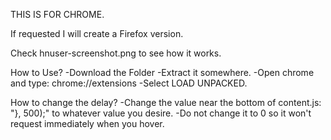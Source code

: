 THIS IS FOR CHROME. 

If requested I will create a Firefox version.

Check hnuser-screenshot.png to see how it works.

How to Use?
-Download the Folder
-Extract it somewhere.
-Open chrome and type: chrome://extensions
-Select LOAD UNPACKED.

How to change the delay?
-Change the value near the bottom of content.js: "}, 500);"  to whatever value you desire.
-Do not change it to 0 so it won't request immediately when you hover.

